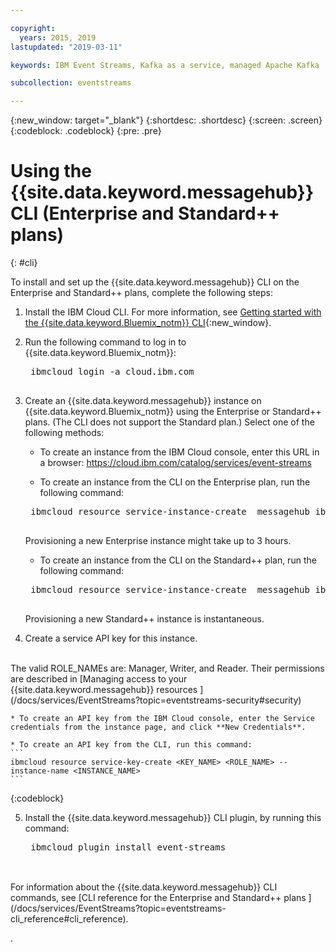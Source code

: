 ```yaml
---

copyright:
  years: 2015, 2019
lastupdated: "2019-03-11"

keywords: IBM Event Streams, Kafka as a service, managed Apache Kafka

subcollection: eventstreams

---
```


{:new_window: target="_blank"}
{:shortdesc: .shortdesc}
{:screen: .screen}
{:codeblock: .codeblock}
{:pre: .pre}

# Using the {{site.data.keyword.messagehub}} CLI (Enterprise and Standard++ plans)
{: #cli}

To install and set up the  {{site.data.keyword.messagehub}} CLI on the Enterprise and Standard++ plans, complete the following steps:

1. Install the IBM Cloud CLI. For more information, see [Getting started with the {{site.data.keyword.Bluemix_notm}} CLI](/docs/cli?topic=cloud-cli-ibmcloud-cli#overview){:new_window}.

2. Run the following command to log in to {{site.data.keyword.Bluemix_notm}}:
    <pre class="pre">
    ibmcloud login -a cloud.ibm.com
    </pre>

3. Create an {{site.data.keyword.messagehub}} instance on {{site.data.keyword.Bluemix_notm}} using the Enterprise or Standard++ plans. (The CLI does not support the Standard plan.) Select one of the following methods:

    * To create an instance from the IBM Cloud console, enter this URL in a browser: https://cloud.ibm.com/catalog/services/event-streams

    * To create an instance from the CLI on the Enterprise plan, run the following command:
    <pre class="pre">
    ibmcloud resource service-instance-create <INSTANCE_NAME> messagehub ibm.message.hub.enterprise.3nodes.2tb <REGION>
    </pre>
    
    Provisioning a new Enterprise instance might take up to 3 hours.
    
    * To create an instance from the CLI on the Standard++ plan, run the following command:

    <pre class="pre">
    ibmcloud resource service-instance-create <INSTANCE_NAME> messagehub ibm.message.hub.standard.v2 <REGION>
    </pre>
    Provisioning a new Standard++ instance is instantaneous.
    
4. Create a service API key for this instance. 
<br/>
The valid ROLE_NAMEs are: Manager, Writer, and Reader. Their permissions are described in [Managing access to your {{site.data.keyword.messagehub}} resources ](/docs/services/EventStreams?topic=eventstreams-security#security)

    * To create an API key from the IBM Cloud console, enter the Service credentials from the instance page, and click **New Credentials**.

    * To create an API key from the CLI, run this command:
    ```
    ibmcloud resource service-key-create <KEY_NAME> <ROLE_NAME> --instance-name <INSTANCE_NAME>
    ```
{:codeblock}

5. Install the {{site.data.keyword.messagehub}} CLI plugin, by running this command:
    <pre class="pre">
    ibmcloud plugin install event-streams
    </pre>

<br/>
For information about the {{site.data.keyword.messagehub}} CLI commands, see [CLI reference for the Enterprise and Standard++ plans ](/docs/services/EventStreams?topic=eventstreams-cli_reference#cli_reference).


.



